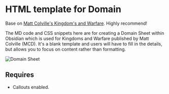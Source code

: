 # HTML template for Domain
Base on [Matt Colville's Kingdom's and Warfare](https://shop.mcdmproductions.com/products/kingdoms-and-warfare-book). Highly recommend!

The MD code and CSS snippets here are for creating a Domain Sheet within Obsidian which is used for Kingdoms and Warfare published by Matt Colville (MCD). It's a blank template and users will have to fill in the details, but allows you to focus on content rather than formatting.



![Domain Sheet](https://miniworld.com/obsidian/mockupDomainSheet.png)


## Requires
- Callouts enabled.
